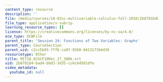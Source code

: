 ```yaml
---
content_type: resource
description: ''
file: /media/courses/18-02sc-multivariable-calculus-fall-2010/2b8781b4bad4bbd33d35cc6c64501dfe_MIT18_02SCF10Rec_17_300k.srt
file_type: application/x-subrip
learning_resource_types: []
license: https://creativecommons.org/licenses/by-nc-sa/4.0/
ocw_type: OCWFile
parent_title: 'Session 24: Functions of Two Variables: Graphs'
parent_type: CourseSection
parent_uid: c2cc5b93-7ffb-ca97-9260-841317394439
resourcetype: Other
title: MIT18_02SCF10Rec_17_300k.srt
uid: 2b8781b4-bad4-bbd3-3d35-cc6c64501dfe
video_metadata:
  youtube_id: null
---
```

